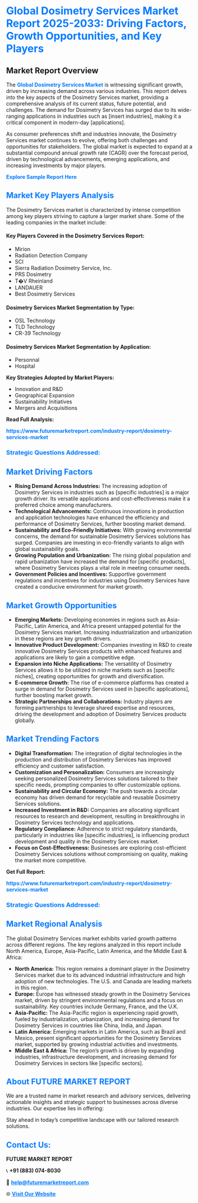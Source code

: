 <h1 style="color: #007BFF;">Global Dosimetry Services Market Report 2025-2033: Driving Factors, Growth Opportunities, and Key Players</h1>

<section id="overview">
<h2>Market Report Overview</h2>
<p>The <a href="https://www.futuremarketreport.com/industry-report/dosimetry-services-market" style="color: #007BFF; text-decoration: none;"><strong>Global Dosimetry Services Market</strong></a> is witnessing significant growth, driven by increasing demand across various industries. This report delves into the key aspects of the Dosimetry Services market, providing a comprehensive analysis of its current status, future potential, and challenges. The demand for Dosimetry Services has surged due to its wide-ranging applications in industries such as [insert industries], making it a critical component in modern-day [applications].</p>
<p>As consumer preferences shift and industries innovate, the Dosimetry Services market continues to evolve, offering both challenges and opportunities for stakeholders. The global market is expected to expand at a substantial compound annual growth rate (CAGR) over the forecast period, driven by technological advancements, emerging applications, and increasing investments by major players.</p>
</section>

<section id="overview">
<p><a href="https://www.futuremarketreport.com/request-sample/reportId=43612" style="color: #007BFF; text-decoration: none;"><strong>Explore Sample Report Here</strong></a></p>
</section>

<section id="key-players">
<h2 style="color: #007BFF;">Market Key Players Analysis</h2>
<p>The Dosimetry Services market is characterized by intense competition among key players striving to capture a larger market share. Some of the leading companies in the market include:</p>
<h4>Key Players Covered in the Dosimetry Services Report:</h4>
<ul><li>Mirion</li><li>Radiation Detection Company</li><li>SCI</li><li>Sierra Radiation Dosimetry Service, Inc.</li><li>PRS Dosimetry</li><li>T�V Rheinland</li><li>LANDAUER</li><li>Best Dosimetry Services</li></ul>
<h4>Dosimetry Services Market Segmentation by Type:</h4>
<ul><li>OSL Technology</li><li>TLD Technology</li><li>CR-39 Technology</li></ul>

<h4>Dosimetry Services Market Segmentation by Application:</h4>
<ul><li>Personnal</li><li>Hospital</li></ul>
<p><strong>Key Strategies Adopted by Market Players:</strong></p>
<ul>
<li>Innovation and R&D</li>
<li>Geographical Expansion</li>
<li>Sustainability Initiatives</li>
<li>Mergers and Acquisitions</li>
</ul>
</section>

<section>
<p><strong>Read Full Analysis: </strong></p><a href="https://www.futuremarketreport.com/industry-report/dosimetry-services-market" style="color: #007BFF; text-decoration: none;"><strong>https://www.futuremarketreport.com/industry-report/dosimetry-services-market</strong></a>
<h3 style="color: #007BFF;">Strategic Questions Addressed:</h3>
</section>

<section id="driving-factors">
<h2 style="color: #007BFF;">Market Driving Factors</h2>
<ul>
<li><strong>Rising Demand Across Industries:</strong> The increasing adoption of Dosimetry Services in industries such as [specific industries] is a major growth driver. Its versatile applications and cost-effectiveness make it a preferred choice among manufacturers.</li>
<li><strong>Technological Advancements:</strong> Continuous innovations in production and application technologies have enhanced the efficiency and performance of Dosimetry Services, further boosting market demand.</li>
<li><strong>Sustainability and Eco-Friendly Initiatives:</strong> With growing environmental concerns, the demand for sustainable Dosimetry Services solutions has surged. Companies are investing in eco-friendly variants to align with global sustainability goals.</li>
<li><strong>Growing Population and Urbanization:</strong> The rising global population and rapid urbanization have increased the demand for [specific products], where Dosimetry Services plays a vital role in meeting consumer needs.</li>
<li><strong>Government Policies and Incentives:</strong> Supportive government regulations and incentives for industries using Dosimetry Services have created a conducive environment for market growth.</li>
</ul>
</section>

<section id="growth-opportunities">
<h2 style="color: #007BFF;">Market Growth Opportunities</h2>
<ul>
<li><strong>Emerging Markets:</strong> Developing economies in regions such as Asia-Pacific, Latin America, and Africa present untapped potential for the Dosimetry Services market. Increasing industrialization and urbanization in these regions are key growth drivers.</li>
<li><strong>Innovative Product Development:</strong> Companies investing in R&D to create innovative Dosimetry Services products with enhanced features and applications are likely to gain a competitive edge.</li>
<li><strong>Expansion into Niche Applications:</strong> The versatility of Dosimetry Services allows it to be utilized in niche markets such as [specific niches], creating opportunities for growth and diversification.</li>
<li><strong>E-commerce Growth:</strong> The rise of e-commerce platforms has created a surge in demand for Dosimetry Services used in [specific applications], further boosting market growth.</li>
<li><strong>Strategic Partnerships and Collaborations:</strong> Industry players are forming partnerships to leverage shared expertise and resources, driving the development and adoption of Dosimetry Services products globally.</li>
</ul>
</section>

<section id="trending-factors">
<h2 style="color: #007BFF;">Market Trending Factors</h2>
<ul>
<li><strong>Digital Transformation:</strong> The integration of digital technologies in the production and distribution of Dosimetry Services has improved efficiency and customer satisfaction.</li>
<li><strong>Customization and Personalization:</strong> Consumers are increasingly seeking personalized Dosimetry Services solutions tailored to their specific needs, prompting companies to offer customizable options.</li>
<li><strong>Sustainability and Circular Economy:</strong> The push towards a circular economy has driven demand for recyclable and reusable Dosimetry Services solutions.</li>
<li><strong>Increased Investment in R&D:</strong> Companies are allocating significant resources to research and development, resulting in breakthroughs in Dosimetry Services technology and applications.</li>
<li><strong>Regulatory Compliance:</strong> Adherence to strict regulatory standards, particularly in industries like [specific industries], is influencing product development and quality in the Dosimetry Services market.</li>
<li><strong>Focus on Cost-Effectiveness:</strong> Businesses are exploring cost-efficient Dosimetry Services solutions without compromising on quality, making the market more competitive.</li>
</ul>
</section>

<section>
<p><strong>Get Full Report: </strong></p><a href="https://www.futuremarketreport.com/industry-report/dosimetry-services-market" style="color: #007BFF; text-decoration: none;"><strong>https://www.futuremarketreport.com/industry-report/dosimetry-services-market</strong></a>
<h3 style="color: #007BFF;">Strategic Questions Addressed:</h3>
</section>


<section id="regional-analysis">
<h2 style="color: #007BFF;">Market Regional Analysis</h2>
<p>The global Dosimetry Services market exhibits varied growth patterns across different regions. The key regions analyzed in this report include North America, Europe, Asia-Pacific, Latin America, and the Middle East & Africa:</p>
<ul>
<li><strong>North America:</strong> This region remains a dominant player in the Dosimetry Services market due to its advanced industrial infrastructure and high adoption of new technologies. The U.S. and Canada are leading markets in this region.</li>
<li><strong>Europe:</strong> Europe has witnessed steady growth in the Dosimetry Services market, driven by stringent environmental regulations and a focus on sustainability. Key countries include Germany, France, and the U.K.</li>
<li><strong>Asia-Pacific:</strong> The Asia-Pacific region is experiencing rapid growth, fueled by industrialization, urbanization, and increasing demand for Dosimetry Services in countries like China, India, and Japan.</li>
<li><strong>Latin America:</strong> Emerging markets in Latin America, such as Brazil and Mexico, present significant opportunities for the Dosimetry Services market, supported by growing industrial activities and investments.</li>
<li><strong>Middle East & Africa:</strong> The region’s growth is driven by expanding industries, infrastructure development, and increasing demand for Dosimetry Services in sectors like [specific sectors].</li>
</ul>
</section>

<footer>
<h2 style="color: #007BFF;">About FUTURE MARKET REPORT</h2>
<p>We are a trusted name in market research and advisory services, delivering actionable insights and strategic support to businesses across diverse industries. Our expertise lies in offering:</p>

<p>Stay ahead in today’s competitive landscape with our tailored research solutions.</p>

<h2 style="color: #007BFF;">Contact Us:</h2>
<p><strong>FUTURE MARKET REPORT</strong></p>
<p>📞 <strong>+91 (883) 074-8030</strong></p>
<p>📧 <strong><a href="mailto:help@futuremarketreport.com" style="color: #007BFF;">help@futuremarketreport.com</a></strong></p>
<p>🌐 <strong><a href="https://www.futuremarketreport.com/" style="color: #007BFF;">Visit Our Website</a></strong></p>
</footer>